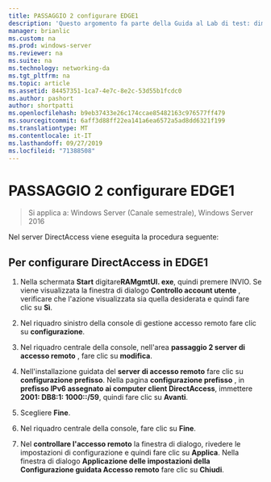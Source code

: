 ```yaml
---
title: PASSAGGIO 2 configurare EDGE1
description: 'Questo argomento fa parte della Guida al Lab di test: dimostrazione di DirectAccess in un cluster con bilanciamento carico di servizio di Windows per Windows Server 2016'
manager: brianlic
ms.custom: na
ms.prod: windows-server
ms.reviewer: na
ms.suite: na
ms.technology: networking-da
ms.tgt_pltfrm: na
ms.topic: article
ms.assetid: 84457351-1ca7-4e7c-8e2c-53d55b1fcdc0
ms.author: pashort
author: shortpatti
ms.openlocfilehash: b9eb37433e26c174ccae85482163c976577ff479
ms.sourcegitcommit: 6aff3d88ff22ea141a6ea6572a5ad8dd6321f199
ms.translationtype: MT
ms.contentlocale: it-IT
ms.lasthandoff: 09/27/2019
ms.locfileid: "71388508"
---
```

# <a name="step-2-configure-edge1"></a>PASSAGGIO 2 configurare EDGE1

>Si applica a: Windows Server (Canale semestrale), Windows Server 2016

Nel server DirectAccess viene eseguita la procedura seguente:

## <a name="to-configure-directaccess-on-edge1"></a>Per configurare DirectAccess in EDGE1
  
1.  Nella schermata **Start** digitare**RAMgmtUI. exe**, quindi premere INVIO. Se viene visualizzata la finestra di dialogo **Controllo account utente** , verificare che l'azione visualizzata sia quella desiderata e quindi fare clic su **Sì**.  
  
2.  Nel riquadro sinistro della console di gestione accesso remoto fare clic su **configurazione**.  
  
3.  Nel riquadro centrale della console, nell'area **passaggio 2 server di accesso remoto** , fare clic su **modifica**.  
  
4.  Nell'installazione guidata del **server di accesso remoto** fare clic su **configurazione prefisso**. Nella pagina **configurazione prefisso** , in **prefisso IPv6 assegnato ai computer client DirectAccess**, immettere **2001: DB8:1: 1000::/59**, quindi fare clic su **Avanti**.  
  
5.  Scegliere **Fine**.  
  
6.  Nel riquadro centrale della console, fare clic su **Fine**.  
  
7.  Nel **controllare l'accesso remoto** la finestra di dialogo, rivedere le impostazioni di configurazione e quindi fare clic su **Applica**. Nella finestra di dialogo **Applicazione delle impostazioni della Configurazione guidata Accesso remoto** fare clic su **Chiudi**.
